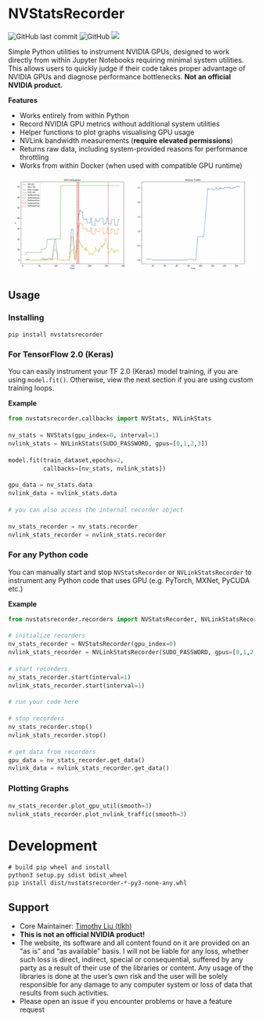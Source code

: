 # NVStatsRecorder

![GitHub last commit](https://img.shields.io/github/last-commit/tlkh/NVStatsRecorder.svg) ![GitHub](https://img.shields.io/github/license/tlkh/NVStatsRecorder.svg) ![](https://img.shields.io/github/repo-size/tlkh/NVStatsRecorder.svg)

Simple Python utilities to instrument NVIDIA GPUs, designed to work directly from within Jupyter Notebooks requiring minimal system utilities. This allows users to quickly judge if their code takes proper advantage of NVIDIA GPUs and diagnose performance bottlenecks. **Not an official NVIDIA product.**

**Features**

* Works entirely from within Python
* Record NVIDIA GPU metrics without additional system utilities
* Helper functions to plot graphs visualising GPU usage
* NVLink bandwidth measurements (**require elevated permissions**)
* Returns raw data, including system-provided reasons for performance throttling
* Works from within Docker (when used with compatible GPU runtime)

![graphs](images/nvstatsrecorder.jpg)

## Usage

### Installing

```shell
pip install nvstatsrecorder
```

### For TensorFlow 2.0 (Keras)

You can easily instrument your TF 2.0 (Keras) model training, if you are using `model.fit()`. Otherwise, view the next section if you are using custom training loops.

**Example**

```python
from nvstatsrecorder.callbacks import NVStats, NVLinkStats

nv_stats = NVStats(gpu_index=0, interval=1)
nvlink_stats = NVLinkStats(SUDO_PASSWORD, gpus=[0,1,2,3])

model.fit(train_dataset,epochs=2,
          callbacks=[nv_stats, nvlink_stats])

gpu_data = nv_stats.data
nvlink_data = nvlink_stats.data

# you can also access the internal recorder object

nv_stats_recorder = nv_stats.recorder
nvlink_stats_recorder = nvlink_stats.recorder
```

### For any Python code

You can manually start and stop `NVStatsRecorder` or `NVLinkStatsRecorder` to instrument any Python code that uses GPU (e.g. PyTorch, MXNet, PyCUDA etc.)

**Example**

```python
from nvstatsrecorder.recorders import NVStatsRecorder, NVLinkStatsRecorder

# initialize recorders
nv_stats_recorder = NVStatsRecorder(gpu_index=0)
nvlink_stats_recorder = NVLinkStatsRecorder(SUDO_PASSWORD, gpus=[0,1,2,3])

# start recorders
nv_stats_recorder.start(interval=1)
nvlink_stats_recorder.start(interval=1)

# run your code here

# stop recorders
nv_stats_recorder.stop()
nvlink_stats_recorder.stop()

# get data from recorders
gpu_data = nv_stats_recorder.get_data()
nvlink_data = nvlink_stats_recorder.get_data()
```

### Plotting Graphs

```python
nv_stats_recorder.plot_gpu_util(smooth=3)
nvlink_stats_recorder.plot_nvlink_traffic(smooth=3)
```

# Development

```shell
# build pip wheel and install
python3 setup.py sdist bdist_wheel
pip install dist/nvstatsrecorder-*-py3-none-any.whl
```

## Support

* Core Maintainer: [Timothy Liu (tlkh)](https://github.com/tlkh)
* **This is not an official NVIDIA product!**
* The website, its software and all content found on it are provided on an “as is” and “as available” basis. I will not be liable for any loss, whether such loss is direct, indirect, special or consequential, suffered by any party as a result of their use of the libraries or content. Any usage of the libraries is done at the user’s own risk and the user will be solely responsible for any damage to any computer system or loss of data that results from such activities.
* Please open an issue if you encounter problems or have a feature request
